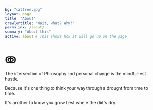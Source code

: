 ```yaml
---
bg: "cattree.jpg"
layout: page
title: "About"
crawlertitle: "Wait, what? Why?"
permalink: /about/
summary: "About this"
active: about # This shows how it will go up on the page
---
```


# ↂ

The intersection of Philosophy and personal change is the mindful-est hustle.

Because it's one thing to think your way through a drought from time to time.

It's another to know you grow best where the dirt's dry.
